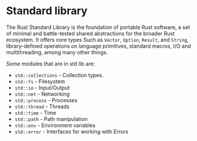 # Standard library

The Rust Standard Library is the foundation of portable Rust software, a set of minimal and battle-tested shared abstractions for the broader Rust ecosystem. It offers core types
Such as `Vector`, `Option`, `Result`, and `String`, library-defined operations on language primitives, standard macros, I/O and multithreading, among many other things.

Some modules that are in std lib are:

* `std::collections` - Collection types.
* `std::fs` - Filesystem
* `std::io` - Input/Output
* `std::net` - Networking
* `std::process` - Processes
* `std::thread` - Threads
* `std::time` - Time
* `std::path` - Path manipulation
* `std::env` - Environment variables
* `std::error` - Interfaces for working with Errors
